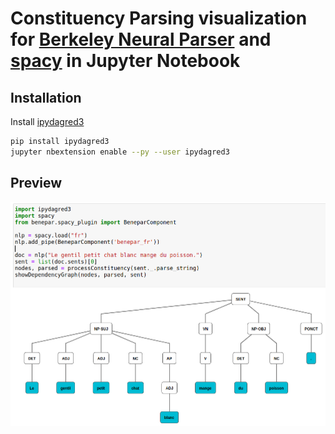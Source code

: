 # Constituency Parsing visualization for [Berkeley Neural Parser](https://spacy.io/universe/project/self-attentive-parser) and [spacy](https://spacy.io/) in Jupyter Notebook

## Installation
Install [ipydagred3](https://github.com/timkpaine/ipydagred3)
```bash
pip install ipydagred3
jupyter nbextension enable --py --user ipydagred3
```

## Preview
![test](demo.png)
